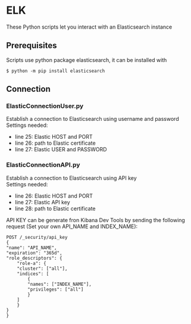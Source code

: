 # ELK

These Python scripts let you interact with an Elasticsearch instance  

## Prerequisites
Scripts use python package elasticsearch, it can be installed with  
```
$ python -m pip install elasticsearch
```

## Connection
### ElasticConnectionUser.py
Establish a connection to Elasticsearch using username and password  
Settings needed:  
* line 25: Elastic HOST and PORT  
* line 26: path to Elastic certificate  
* line 27: Elastic USER and PASSWORD  

### ElasticConnectionAPI.py
Establish a connection to Elasticsearch using API key  
Settings needed:  
* line 26: Elastic HOST and PORT  
* line 27: Elastic API key  
* line 28: path to Elastic certificate  

API KEY can be generate fron Kibana Dev Tools by sending the following request (Set your own API_NAME and INDEX_NAME):  
```
POST /_security/api_key
{
"name": "API_NAME",
"expiration": "365d",   
"role_descriptors": { 
    "role-a": {
    "cluster": ["all"],
    "indices": [
        {
        "names": ["INDEX_NAME"],
        "privileges": ["all"]
        }
    ]
    }
}
}
```